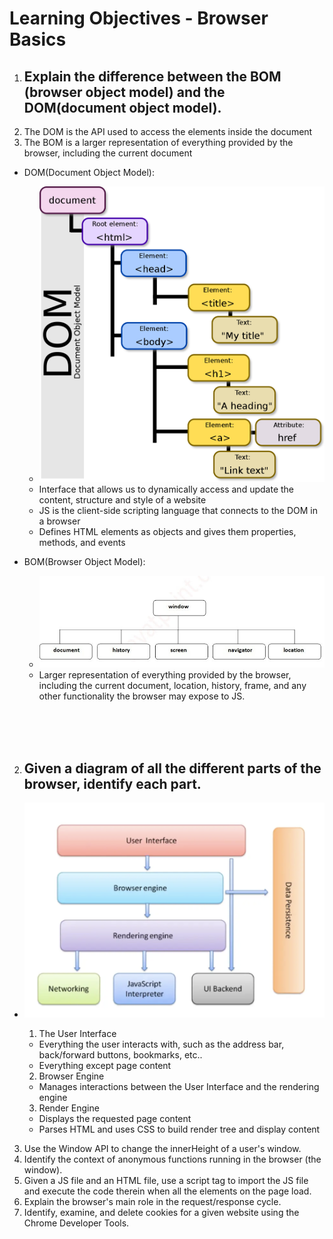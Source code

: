 # Learning Objectives -  Browser Basics

1. ## Explain the difference between the BOM (browser object model) and the DOM(document object model).
  1. The DOM is the API used to access the elements inside the document
  2. The BOM is a larger representation of everything provided by the browser, including the current document
  
  - DOM(Document Object Model):
    - ![dom-example](../images/dom-example.png)
    - Interface that allows us to dynamically access and update the content, structure and style of a website
    - JS is the client-side scripting language that connects to the DOM in a browser
    - Defines HTML elements as objects and gives them properties, methods, and events
  
  - BOM(Browser Object Model):
    - ![bom-example](../images/bom-example.jpg)
    - Larger representation of everything provided by the browser, including the current document, location, history, frame, and any other functionality the browser may expose to JS. 
<br>
<br>
<br>

2. ## Given a diagram of all the different parts of the browser, identify each part.
  - ![browser-diagram](../images/browser-diagram.png)
 
    1. The User Interface
      - Everything the user interacts with, such as the address bar, back/forward buttons, bookmarks, etc..
      - Everything except page content
  
    2. Browser Engine
      - Manages interactions between the User Interface and the rendering engine
   
    3. Render Engine
      - Displays the requested page content
      - Parses HTML and uses CSS to build render tree and display content



3. Use the Window API to change the innerHeight of a user's window.
4. Identify the context of anonymous functions running in the browser (the window).
5. Given a JS file and an HTML file, use a script tag to import the JS file and execute the code therein when all the elements on the page load.
6. Explain the browser's main role in the request/response cycle.
7. Identify, examine, and delete cookies for a given website using the Chrome Developer Tools.
